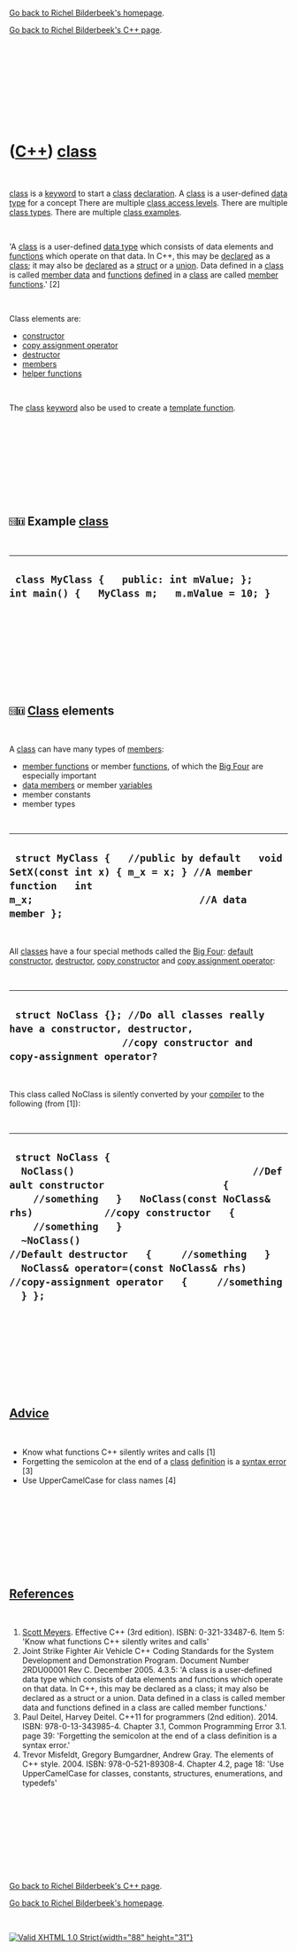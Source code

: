 [Go back to Richel Bilderbeek's homepage](index.htm).

[Go back to Richel Bilderbeek's C++ page](Cpp.htm).

 

 

 

 

 

([C++](Cpp.htm)) [class](CppClass.htm)
======================================

 

[class](CppClass.htm) is a [keyword](CppKeyword.htm) to start a
[class](CppClass.htm) [declaration](CppDeclaration.htm). A
[class](CppClass.htm) is a user-defined [data type](CppDataType.htm) for
a concept There are multiple [class access levels](CppAccessLevel.htm).
There are multiple [class types](CppClassType.htm). There are multiple
[class examples](CppClassExample.htm).

 

'A [class](CppClass.htm) is a user-defined [data type](CppDataType.htm)
which consists of data elements and [functions](CppFunction.htm) which
operate on that data. In C++, this may be [declared](CppDeclaration.htm)
as a [class](CppClass.htm); it may also be
[declared](CppDeclaration.htm) as a [struct](CppStruct.htm) or a
[union](CppUnion.htm). Data defined in a [class](CppClass.htm) is called
[member data](CppMemberData.htm) and [functions](CppFunction.htm)
[defined](CppDefinition.htm) in a [class](CppClass.htm) are called
[member functions](CppMemberFunction.htm).' \[2\]

 

Class elements are:

-   [constructor](CppConstructor.htm)
-   [copy assignment operator](CppCopyAssignmentOperator.htm)
-   [destructor](CppDestructor.htm)
-   [members](CppMember.htm)
-   [helper functions](CppHelperFunction.htm)

 

The [class](CppClass.htm) [keyword](CppKeyword.htm) also be used to
create a [template function](CppTemplateFunction.htm).

 

 

 

 

 

![C++98](PicCpp98.png)![C++11](PicCpp11.png) Example [class](CppClass.htm)
--------------------------------------------------------------------------

 

  --------------------------------------------------------------------------------------------
  ` class MyClass {   public: int mValue; };   int main() {   MyClass m;   m.mValue = 10; }`
  --------------------------------------------------------------------------------------------

 

 

 

 

 

![C++98](PicCpp98.png)![C++11](PicCpp11.png) [Class](CppClass.htm) elements
---------------------------------------------------------------------------

 

A [class](CppClass.htm) can have many types of [members](CppMember.htm):

-   [member functions](CppMemberFunction.htm) or member
    [functions](CppFunction.htm), of which the [Big
    Four](CppBigFour.htm) are especially important
-   [data members](CppDataMember.htm) or member
    [variables](CppVariable.htm)
-   member constants
-   member types

 

  --------------------------------------------------------------------------------------------------------------------------------------------------------------
  ` struct MyClass {   //public by default   void SetX(const int x) { m_x = x; } //A member function   int m_x;                            //A data member };`
  --------------------------------------------------------------------------------------------------------------------------------------------------------------

 

All [classes](CppClass.htm) have a four special methods called the [Big
Four](CppBigFour.htm): [default constructor](CppDefaultConstructor.htm),
[destructor](CppDestructor.htm), [copy
constructor](CppCopyConstructor.htm) and [copy assignment
operator](CppCopyAssignmentOperator.htm):

 

  ---------------------------------------------------------------------------------------------------------------------------------------------------
  ` struct NoClass {}; //Do all classes really have a constructor, destructor,                    //copy constructor and copy-assignment operator?`
  ---------------------------------------------------------------------------------------------------------------------------------------------------

 

This class called NoClass is silently converted by your
[compiler](CppCompiler.htm) to the following (from \[1\]):

 

  ------------------------------------------------------------------------------------------------------------------------------------------------------------------------------------------------------------------------------------------------------------------------------------------------------------------------------------------------------------------------------------------------------
  ` struct NoClass {   NoClass()                              //Default constructor                    {     //something   }   NoClass(const NoClass& rhs)            //copy constructor   {     //something   }   ~NoClass()                             //Default destructor   {     //something   }   NoClass& operator=(const NoClass& rhs) //copy-assignment operator   {     //something   } };`
  ------------------------------------------------------------------------------------------------------------------------------------------------------------------------------------------------------------------------------------------------------------------------------------------------------------------------------------------------------------------------------------------------------

 

 

 

 

 

[Advice](CppAdvice.htm)
-----------------------

 

-   Know what functions C++ silently writes and calls \[1\]
-   Forgetting the semicolon at the end of a [class](CppClass.htm)
    [definition](CppDefinition.htm) is a [syntax
    error](CppSyntaxError.htm) \[3\]
-   Use UpperCamelCase for class names \[4\]

 

 

 

 

 

[References](CppReferences.htm)
-------------------------------

 

1.  [Scott Meyers](CppScottMeyers.htm). Effective C++ (3rd edition).
    ISBN: 0-321-33487-6. Item 5: 'Know what functions C++ silently
    writes and calls'
2.  Joint Strike Fighter Air Vehicle C++ Coding Standards for the System
    Development and Demonstration Program. Document Number 2RDU00001
    Rev C. December 2005. 4.3.5: 'A class is a user-defined data type
    which consists of data elements and functions which operate on
    that data. In C++, this may be declared as a class; it may also be
    declared as a struct or a union. Data defined in a class is called
    member data and functions defined in a class are called member
    functions.'
3.  Paul Deitel, Harvey Deitel. C++11 for programmers (2nd edition).
    2014. ISBN: 978-0-13-343985-4. Chapter 3.1, Common Programming
    Error 3.1. page 39: 'Forgetting the semicolon at the end of a class
    definition is a syntax error.'
4.  Trevor Misfeldt, Gregory Bumgardner, Andrew Gray. The elements of
    C++ style. 2004. ISBN: 978-0-521-89308-4. Chapter 4.2, page 18: 'Use
    UpperCamelCase for classes, constants, structures, enumerations, and
    typedefs'

 

 

 

 

 

[Go back to Richel Bilderbeek's C++ page](Cpp.htm).

[Go back to Richel Bilderbeek's homepage](index.htm).

 

[![Valid XHTML 1.0 Strict](valid-xhtml10.png){width="88"
height="31"}](http://validator.w3.org/check?uri=referer)
